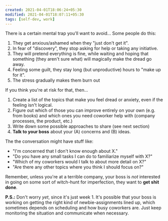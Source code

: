 ```yaml
---
created: 2021-04-01T18:06:24+05:30
modified: 2021-04-01T18:07:11+05:30
tags: [self-dev, work]
---
```


 There is a certain mental trap you'll want to avoid... Some people do this:

1. They get anxious/ashamed when they "just don't get it".
2. In fear of "discovery", they stop asking for help or taking any initiative. 
3. They will pretend everything is fine, while waiting and hoping that something (they aren't sure what) will magically make the dread go away. 
4. Feeling some guilt, they stay long (but unproductive) hours to "make up for it". 
5. The stress gradually makes them burn out

If you think you're at risk for that, then...

1. Create a list of the topics that make you feel dread or anxiety, even if the feeling isn't logical.
2. Figure out which of those you can improve entirely on your own (e.g. from books) and which ones you need coworker help with (company processes, the product, etc.)
3. Write down some possible approaches to share (see next section)
4. **Talk to your boss** about your (A) concerns and (B) ideas.

The the conversation might have stuff like:

* "I'm concerned that I don't know enough about X." 
* "Do you have any small tasks I can do to familiarize myself with X?"
* "Which of my coworkers would I talk to about more detail on X?"
* "Are there any other topics where you think I should focus on?"

Remember, unless you're at a terrible company, your boss is *not* interested in going on some sort of witch-hunt for imperfection, they want to **get shit done**. 

**P.S.:** Don't worry *yet*, since it's just week 1. It's possible that your boss is working on getting the right kind of newbie-assignments lined up, which sometimes depends on scheduling and how busy coworkers are. Just keep monitoring the situation and communicate when necessary. 
